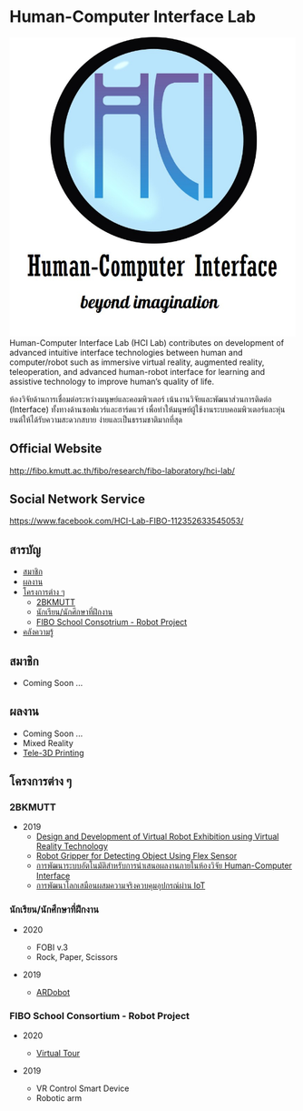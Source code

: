 # Human-Computer Interface Lab

![HCI Lab Logo](src/logo.jpg)
Human-Computer Interface Lab (HCI Lab) contributes on development of advanced intuitive interface technologies between human and computer/robot such as immersive virtual reality, augmented reality, teleoperation, and advanced human-robot interface for learning and assistive technology to improve human’s quality of life.

ห้องวิจัยด้านการเชื่อมต่อระหว่างมนุษย์และคอมพิวเตอร์ เน้นงานวิจัยและพัฒนาส่วนการติดต่อ (Interface) ทั้งทางด้านซอฟแวร์และฮาร์ดแวร์ เพื่อทำให้มนุษย์ผู้ใช้งานระบบคอมพิวเตอร์และหุ่นยนต์ให้ได้รับความสะดวกสบาย ง่ายและเป็นธรรมชาติมากที่สุด

## Official Website

http://fibo.kmutt.ac.th/fibo/research/fibo-laboratory/hci-lab/

## Social Network Service

https://www.facebook.com/HCI-Lab-FIBO-112352633545053/

## สารบัญ

- [สมาชิก](#สมาชิก)
- [ผลงาน](#ผลงาน)
- [โครงการต่าง ๆ](#โครงการต่าง-ๆ)
  - [2BKMUTT](#2BKMUTT)
  - [นักเรียน/นักศึกษาที่ฝึกงาน](#นักเรียนนักศึกษาที่ฝึกงาน)
  - [FIBO School Consotrium - Robot Project](#fibo-school-consotrium---robot-project)
- [คลังความรู้](https://github.com/fibohcilab/HCI-Learning)

## สมาชิก

- Coming Soon ...

## ผลงาน

- Coming Soon ...
- Mixed Reality
- [Tele-3D Printing](https://www.tele3dprinting.com)

## โครงการต่าง ๆ

### 2BKMUTT

- 2019
  - [Design and Development of Virtual Robot Exhibition using Virtual Reality Technology](https://github.com/fibohcilab/internship-2019-Design-and-Development-of-Virtual-Robot-Exhibition-using-Virtual-Reality-Technology)
  - [Robot Gripper for Detecting Object Using Flex Sensor](https://github.com/fibohcilab/2bkmutt-2019-Robot-Gripper-for-Detecting-Object-Using-Flex-Sensor)
  - [การพัฒนาระบบอัตโนมัติสำหรับการนำเสนอผลงานภายในห้องวิจัย Human-Computer Interface](https://github.com/fibohcilab/2bkmutt-2019--Human-Computer-Interface)
  - [การพัฒนาโลกเสมือนผสมความจริงควบคุมอุปกรณ์ผ่าน IoT](https://github.com/fibohcilab/2bkmutt-2019--IoT)

### นักเรียน/นักศึกษาที่ฝึกงาน

- 2020
  - FOBI v.3
  - Rock, Paper, Scissors

- 2019
  - [ARDobot](https://github.com/fibohcilab/internship-2019-ARDobot)

### FIBO School Consortium - Robot Project

- 2020
  - [Virtual Tour](Project/school%20consortium/2020/virtual%20tour/)

- 2019
  - VR Control Smart Device
  - Robotic arm
